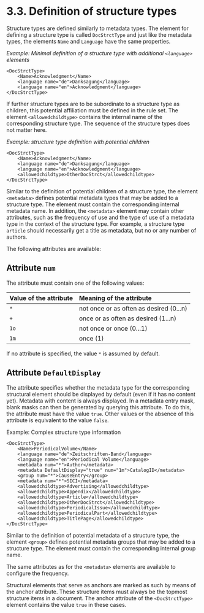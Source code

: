 # 3.3. Definition of structure types

Structure types are defined similarly to metadata types. The element for defining a structure type is called `DocStrctType` and just like the metadata types, the elements `Name` and `Language` have the same properties.

_Example: Minimal definition of a structure type with additional `<language>` elements_

```markup
<DocStrctType>
    <Name>Acknowledgment</Name>
    <language name="de">Danksagung</language>
    <language name="en">Acknowledgment</language>
</DocStrctType>
```

If further structure types are to be subordinate to a structure type as children, this potential affiliation must be defined in the rule set. The element `<allowedchildtype>` contains the internal name of the corresponding structure type. The sequence of the structure types does not matter here.

_Example: structure type definition with potential children_

```markup
<DocStrctType>
    <Name>Acknowledgment</Name>
    <language name="de">Danksagung</language>
    <language name="en">Acknowledgment</language>
    <allowedchildtype>OtherDocStrct</allowedchildtype>
</DocStrctType>
```

Similar to the definition of potential children of a structure type, the element `<metadata>` defines potential metadata types that may be added to a structure type. The element must contain the corresponding internal metadata name. In addition, the `<metadata>` element may contain other attributes, such as the frequency of use and the type of use of a metadata type in the context of the structure type. For example, a structure type `article` should necessarily get a title as metadata, but no or any number of authors.

The following attributes are available:

## **Attribute `num`**

The attribute must contain one of the following values:

| Value of the attribute | Meaning of the attribute |
| :--- | :--- |
| `*` | not once or as often as desired \(0...n\) |
| `+` | once or as often as desired \(1...n\) |
| `1o` | not once or once \(0...1\) |
| `1m` | once \(1\) |

If no attribute is specified, the value `*` is assumed by default.

## **Attribute `DefaultDisplay`**

The attribute specifies whether the metadata type for the corresponding structural element should be displayed by default \(even if it has no content yet\). Metadata with content is always displayed. In a metadata entry mask, blank masks can then be generated by querying this attribute. To do this, the attribute must have the value `true`. Other values or the absence of this attribute is equivalent to the value `false`.

Example: Complex structure type information

```markup
<DocStrctType>
    <Name>PeriodicalVolume</Name>
    <language name="de">Zeitschriften-Band</language>
    <language name="en">Periodical Volume</language>
    <metadata num="*">Author</metadata>
    <metadata DefaultDisplay="true" num="1m">CatalogID</metadata>
    <group num="*">CauseEntry</group>
    <metadata num="*">SICI</metadata>
    <allowedchildtype>Advertising</allowedchildtype>
    <allowedchildtype>Appendix</allowedchildtype>
    <allowedchildtype>Article</allowedchildtype>
    <allowedchildtype>OtherDocStrct</allowedchildtype>
    <allowedchildtype>PeriodicalIssue</allowedchildtype>
    <allowedchildtype>PeriodicalPart</allowedchildtype>
    <allowedchildtype>TitlePage</allowedchildtype>
</DocStrctType>
```

Similar to the definition of potential metadata of a structure type, the element `<group>` defines potential metadata groups that may be added to a structure type. The element must contain the corresponding internal group name.

The same attributes as for the `<metadata>` elements are available to configure the frequency.

Structural elements that serve as anchors are marked as such by means of the anchor attribute. These structure items must always be the topmost structure items in a document. The anchor attribute of the `<DocStrctType>` element contains the value `true` in these cases.

